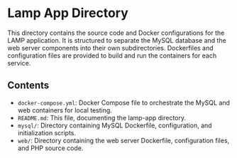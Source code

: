 # Lamp App Directory

This directory contains the source code and Docker configurations for the LAMP application.
It is structured to separate the MySQL database and the web server components into their own subdirectories. Dockerfiles and configuration files are provided to build and run the containers for each service.

## Contents

- `docker-compose.yml`: Docker Compose file to orchestrate the MySQL and web containers for local testing.
- `README.md`: This file, documenting the lamp-app directory.
- `mysql/`: Directory containing MySQL Dockerfile, configuration, and initialization scripts.
- `web/`: Directory containing the web server Dockerfile, configuration files, and PHP source code.
